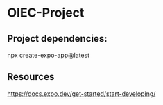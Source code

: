 # OIEC-Project
## Project dependencies:
npx create-expo-app@latest
## Resources
https://docs.expo.dev/get-started/start-developing/
